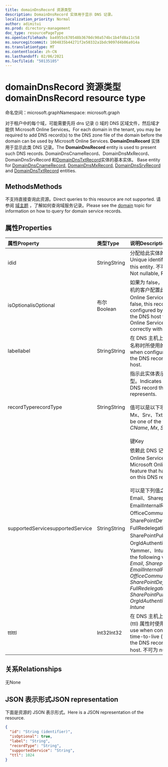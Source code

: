 ```yaml
---
title: domainDnsRecord 资源类型
description: DomainDnsRecord 实体用于显示 DNS 记录。
localization_priority: Normal
author: adimitui
ms.prod: directory-management
doc_type: resourcePageType
ms.openlocfilehash: ba4955c670548b3670dc90a574bc1b4fd8a11c58
ms.sourcegitcommit: 1004835b44271f2e50332a1bdc9097d4b06a914a
ms.translationtype: MT
ms.contentlocale: zh-CN
ms.lasthandoff: 02/06/2021
ms.locfileid: "50135105"
---
```

# <a name="domaindnsrecord-resource-type"></a><span data-ttu-id="59664-103">domainDnsRecord 资源类型</span><span class="sxs-lookup"><span data-stu-id="59664-103">domainDnsRecord resource type</span></span>

<span data-ttu-id="59664-104">命名空间：microsoft.graph</span><span class="sxs-lookup"><span data-stu-id="59664-104">Namespace: microsoft.graph</span></span>

<span data-ttu-id="59664-105">对于租户中的每个域，可能需要先将 dns 记录 () 域的 DNS 区域文件，然后域才能供 Microsoft Online Services。</span><span class="sxs-lookup"><span data-stu-id="59664-105">For each domain in the tenant, you may be required to add DNS record(s) to the DNS zone file of the domain before the domain can be used by Microsoft Online Services.</span></span> <span data-ttu-id="59664-106">**DomainDnsRecord** 实体用于显示此类 DNS 记录。</span><span class="sxs-lookup"><span data-stu-id="59664-106">The **DomainDnsRecord** entity is used to present such DNS records.</span></span> <span data-ttu-id="59664-107">DomainDnsCnameRecord、DomainDnsMxRecord、DomainDnsSrvRecord 和[DomainDnsTxtRecord](domaindnstxtrecord.md)实体的基本实体。 [](domaindnscnamerecord.md) [](domaindnsmxrecord.md) [](domaindnssrvrecord.md)</span><span class="sxs-lookup"><span data-stu-id="59664-107">Base entity for [DomainDnsCnameRecord](domaindnscnamerecord.md), [DomainDnsMxRecord](domaindnsmxrecord.md), [DomainDnsSrvRecord](domaindnssrvrecord.md) and [DomainDnsTxtRecord](domaindnstxtrecord.md) entities.</span></span>

## <a name="methods"></a><span data-ttu-id="59664-108">Methods</span><span class="sxs-lookup"><span data-stu-id="59664-108">Methods</span></span>
<span data-ttu-id="59664-109">不支持直接查询此资源。</span><span class="sxs-lookup"><span data-stu-id="59664-109">Direct queries to this resource are not supported.</span></span> <span data-ttu-id="59664-110">请参阅 [域主题](domain.md) ，了解如何查询域服务记录。</span><span class="sxs-lookup"><span data-stu-id="59664-110">Please see the [domain](domain.md) topic for information on how to query for domain service records.</span></span>

## <a name="properties"></a><span data-ttu-id="59664-111">属性</span><span class="sxs-lookup"><span data-stu-id="59664-111">Properties</span></span>
| <span data-ttu-id="59664-112">属性</span><span class="sxs-lookup"><span data-stu-id="59664-112">Property</span></span>     | <span data-ttu-id="59664-113">类型</span><span class="sxs-lookup"><span data-stu-id="59664-113">Type</span></span>   |<span data-ttu-id="59664-114">说明</span><span class="sxs-lookup"><span data-stu-id="59664-114">Description</span></span>|
|:---------------|:--------|:----------|
|<span data-ttu-id="59664-115">id</span><span class="sxs-lookup"><span data-stu-id="59664-115">id</span></span>|<span data-ttu-id="59664-116">String</span><span class="sxs-lookup"><span data-stu-id="59664-116">String</span></span>| <span data-ttu-id="59664-117">分配给此实体的唯一标识符。</span><span class="sxs-lookup"><span data-stu-id="59664-117">Unique identifier assigned to this entity.</span></span> <span data-ttu-id="59664-118">不可为 null，只读。</span><span class="sxs-lookup"><span data-stu-id="59664-118">Not nullable, Read-only.</span></span>|
|<span data-ttu-id="59664-119">isOptional</span><span class="sxs-lookup"><span data-stu-id="59664-119">isOptional</span></span>|<span data-ttu-id="59664-120">布尔</span><span class="sxs-lookup"><span data-stu-id="59664-120">Boolean</span></span>| <span data-ttu-id="59664-121">如果为 false，则必须由 DNS 主机的客户配置此记录，Microsoft Online Services域正常运行。</span><span class="sxs-lookup"><span data-stu-id="59664-121">If false, this record must be configured by the customer at the DNS host for Microsoft Online Services to operate correctly with the domain.</span></span> |
|<span data-ttu-id="59664-122">label</span><span class="sxs-lookup"><span data-stu-id="59664-122">label</span></span>|<span data-ttu-id="59664-123">String</span><span class="sxs-lookup"><span data-stu-id="59664-123">String</span></span>| <span data-ttu-id="59664-124">在 DNS 主机上配置 DNS 记录的名称时所使用的值。</span><span class="sxs-lookup"><span data-stu-id="59664-124">Value used when configuring the name of the DNS record at the DNS host.</span></span> |
|<span data-ttu-id="59664-125">recordType</span><span class="sxs-lookup"><span data-stu-id="59664-125">recordType</span></span>|<span data-ttu-id="59664-126">String</span><span class="sxs-lookup"><span data-stu-id="59664-126">String</span></span>| <span data-ttu-id="59664-127">指示此实体表示的 DNS 记录类型。</span><span class="sxs-lookup"><span data-stu-id="59664-127">Indicates what type of DNS record this entity represents.</span></span></br></br><span data-ttu-id="59664-128">值可以是以下项之一：CName、Mx、Srv、Txt    </span><span class="sxs-lookup"><span data-stu-id="59664-128">The value can be one of the following: *CName*, *Mx*, *Srv*, *Txt*</span></span></br></br><span data-ttu-id="59664-129">键</span><span class="sxs-lookup"><span data-stu-id="59664-129">Key</span></span> |
|<span data-ttu-id="59664-130">supportedService</span><span class="sxs-lookup"><span data-stu-id="59664-130">supportedService</span></span>|<span data-ttu-id="59664-131">String</span><span class="sxs-lookup"><span data-stu-id="59664-131">String</span></span>| <span data-ttu-id="59664-132">依赖此 DNS 记录的 Microsoft Online Service 或功能。</span><span class="sxs-lookup"><span data-stu-id="59664-132">Microsoft Online Service or feature that has a dependency on this DNS record.</span></span></br></br><span data-ttu-id="59664-133">可以是下列值之一：null、Email、Sharepoint、EmailInternalRelayOnly、OfficeCommunicationsOnline、SharePointDefaultDomain、FullRedelegation、SharePointPublic、OrgIdAuthentication、Yammer、Intune           </span><span class="sxs-lookup"><span data-stu-id="59664-133">Can be one of the following values: **null**, *Email*, *Sharepoint*, *EmailInternalRelayOnly*, *OfficeCommunicationsOnline*, *SharePointDefaultDomain*, *FullRedelegation*, *SharePointPublic*, *OrgIdAuthentication*, *Yammer*, *Intune*</span></span>|
|<span data-ttu-id="59664-134">ttl</span><span class="sxs-lookup"><span data-stu-id="59664-134">ttl</span></span>|<span data-ttu-id="59664-135">Int32</span><span class="sxs-lookup"><span data-stu-id="59664-135">Int32</span></span>| <span data-ttu-id="59664-136">在 DNS 主机上配置 DNS 记录的 (ttl) 属性时使用的值。</span><span class="sxs-lookup"><span data-stu-id="59664-136">Value to use when configuring the time-to-live (ttl) property of the DNS record at the DNS host.</span></span> <span data-ttu-id="59664-137">不可为 null</span><span class="sxs-lookup"><span data-stu-id="59664-137">Not nullable</span></span> |

## <a name="relationships"></a><span data-ttu-id="59664-138">关系</span><span class="sxs-lookup"><span data-stu-id="59664-138">Relationships</span></span>
<span data-ttu-id="59664-139">无</span><span class="sxs-lookup"><span data-stu-id="59664-139">None</span></span>

## <a name="json-representation"></a><span data-ttu-id="59664-140">JSON 表示形式</span><span class="sxs-lookup"><span data-stu-id="59664-140">JSON representation</span></span>
<span data-ttu-id="59664-141">下面是资源的 JSON 表示形式。</span><span class="sxs-lookup"><span data-stu-id="59664-141">Here is a JSON representation of the resource.</span></span>

<!-- {
  "blockType": "resource",
  "baseType": "microsoft.graph.entity",
  "optionalProperties": [

  ],
  "@odata.type": "microsoft.graph.domainDnsRecord"
}-->

```json
{
  "id": "String (identifier)",
  "isOptional": true,
  "label": "String",
  "recordType": "String",
  "supportedService": "String",
  "ttl": 1024
}

```

<!-- uuid: 8fcb5dbc-d5aa-4681-8e31-b001d5168d79
2015-10-25 14:57:30 UTC -->
<!-- {
  "type": "#page.annotation",
  "description": "domainDnsRecord resource",
  "keywords": "",
  "section": "documentation",
  "tocPath": ""
}-->


